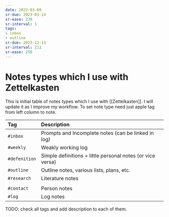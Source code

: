 ```yaml
---
date: 2023-03-09
sr-due: 2023-03-14
sr-ease: 230
sr-interval: 1
tags:
- inbox
- outline
sr-due: 2023-12-14
sr-interval: 211
sr-ease: 250
---
```


# Notes types which I use with Zettelkasten

This is initial table of notes types which I use with [[Zettelkasten]]. I will
update it as I improve my workflow. To set note type need just apple tag from
left column to note.

| Tag           | Description                                                |
| :------------ | :--------------------------------------------------------- |
| `#inbox`      | Prompts and Incomplete notes (can be linked in log)        |
| `#weekly`     | Weakly working log                                         |
| `#defenition` | Simple definitions + little personal notes (or vice versa) |
| `#outline`    | Outline notes, various lists, plans, etc.                  |
| `#research`   | Literature notes                                           |
|               |                                                            |
| `#contact`    | Person notes                                               |
| `#log`        | Log notes                                                  |

TODO: check all tags and add description to each of them.

